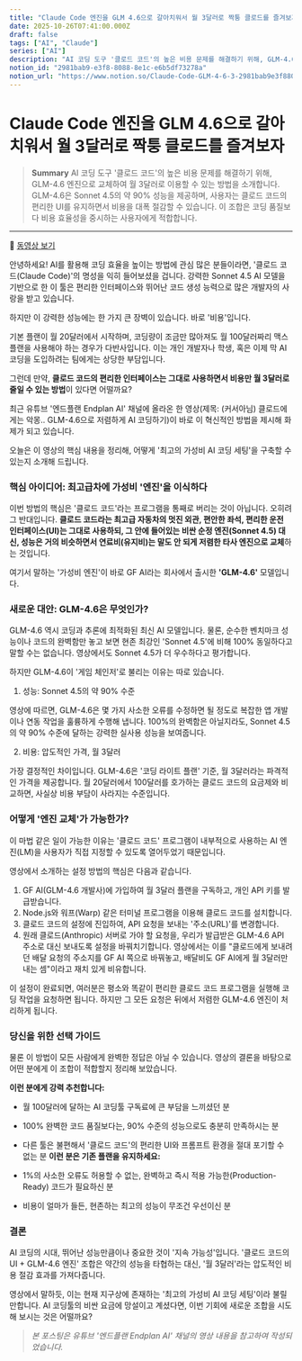 ```yaml
---
title: "Claude Code 엔진을 GLM 4.6으로 갈아치워서 월 3달러로 짝퉁 클로드를 즐겨보자"
date: 2025-10-26T07:41:00.000Z
draft: false
tags: ["AI", "Claude"]
series: ["AI"]
description: "AI 코딩 도구 '클로드 코드'의 높은 비용 문제를 해결하기 위해, GLM-4.6 엔진으로 교체하여 월 3달러로 이용할 수 있는 방법을 소개합니다. GLM-4.6은 Sonnet 4.5의 약 90% 성능을 제공하며, 사용자는 클로드 코드의 편리한 UI를 유지하면서 비용을 대폭 절감할 수 있습니다. 이 조합은 코딩 품질보다 비용 효율성을 중시하는 사용자에게 적합합니다."
notion_id: "2981bab9-e3f8-8088-8e1c-e6b5df73278a"
notion_url: "https://www.notion.so/Claude-Code-GLM-4-6-3-2981bab9e3f880888e1ce6b5df73278a"
---
```


# Claude Code 엔진을 GLM 4.6으로 갈아치워서 월 3달러로 짝퉁 클로드를 즐겨보자

> **Summary**
> AI 코딩 도구 '클로드 코드'의 높은 비용 문제를 해결하기 위해, GLM-4.6 엔진으로 교체하여 월 3달러로 이용할 수 있는 방법을 소개합니다. GLM-4.6은 Sonnet 4.5의 약 90% 성능을 제공하며, 사용자는 클로드 코드의 편리한 UI를 유지하면서 비용을 대폭 절감할 수 있습니다. 이 조합은 코딩 품질보다 비용 효율성을 중시하는 사용자에게 적합합니다.

---




🎥 [동영상 보기](http://www.youtube.com/watch?v=-xh3QfiXBfE)

안녕하세요! AI를 활용해 코딩 효율을 높이는 방법에 관심 많은 분들이라면, '클로드 코드(Claude Code)'의 명성을 익히 들어보셨을 겁니다. 강력한 Sonnet 4.5 AI 모델을 기반으로 한 이 툴은 편리한 인터페이스와 뛰어난 코드 생성 능력으로 많은 개발자의 사랑을 받고 있습니다.

하지만 이 강력한 성능에는 한 가지 큰 장벽이 있습니다. 바로 '비용'입니다.

기본 플랜이 월 20달러에서 시작하며, 코딩량이 조금만 많아져도 월 100달러짜리 맥스 플랜을 사용해야 하는 경우가 다반사입니다. 이는 개인 개발자나 학생, 혹은 이제 막 AI 코딩을 도입하려는 팀에게는 상당한 부담입니다.

그런데 만약, **클로드 코드의 편리한 인터페이스는 그대로 사용하면서 비용만 월 3달러로 줄일 수 있는 방법**이 있다면 어떨까요?

최근 유튜브 '엔드플랜 Endplan AI' 채널에 올라온 한 영상(제목: (커서아님) 클로드에게는 악몽.. GLM-4.6으로 저렴하게 AI 코딩하기)이 바로 이 혁신적인 방법을 제시해 화제가 되고 있습니다.

오늘은 이 영상의 핵심 내용을 정리해, 어떻게 '최고의 가성비 AI 코딩 세팅'을 구축할 수 있는지 소개해 드립니다.

### 핵심 아이디어: 최고급차에 가성비 '엔진'을 이식하다

이번 방법의 핵심은 '클로드 코드'라는 프로그램을 통째로 버리는 것이 아닙니다. 오히려 그 반대입니다. **클로드 코드라는 최고급 자동차의 멋진 외관, 편안한 좌석, 편리한 운전 인터페이스(UI)는 그대로 사용하되, 그 안에 들어있는 비싼 순정 엔진(Sonnet 4.5) 대신, 성능은 거의 비슷하면서 연료비(유지비)는 말도 안 되게 저렴한 타사 엔진으로 교체**하는 것입니다.

여기서 말하는 '가성비 엔진'이 바로 GF AI라는 회사에서 출시한 **'GLM-4.6'** 모델입니다.

### 새로운 대안: GLM-4.6은 무엇인가?

GLM-4.6 역시 코딩과 추론에 최적화된 최신 AI 모델입니다. 물론, 순수한 벤치마크 성능이나 코드의 완벽함만 놓고 보면 현존 최강인 'Sonnet 4.5'에 비해 100% 동일하다고 말할 수는 없습니다. 영상에서도 Sonnet 4.5가 더 우수하다고 평가합니다.

하지만 GLM-4.6이 '게임 체인저'로 불리는 이유는 따로 있습니다.

1. 성능: Sonnet 4.5의 약 90% 수준

영상에 따르면, GLM-4.6은 몇 가지 사소한 오류를 수정하면 될 정도로 복잡한 앱 개발이나 연동 작업을 훌륭하게 수행해 냅니다. 100%의 완벽함은 아닐지라도, Sonnet 4.5의 약 90% 수준에 달하는 강력한 실사용 성능을 보여줍니다.

2. 비용: 압도적인 가격, 월 3달러

가장 결정적인 차이입니다. GLM-4.6은 '코딩 라이트 플랜' 기준, 월 3달러라는 파격적인 가격을 제공합니다. 월 20달러에서 100달러를 호가하는 클로드 코드의 요금제와 비교하면, 사실상 비용 부담이 사라지는 수준입니다.

### 어떻게 '엔진 교체'가 가능한가?

이 마법 같은 일이 가능한 이유는 '클로드 코드' 프로그램이 내부적으로 사용하는 AI 엔진(LM)을 사용자가 직접 지정할 수 있도록 열어두었기 때문입니다.

영상에서 소개하는 설정 방법의 핵심은 다음과 같습니다.

1. GF AI(GLM-4.6 개발사)에 가입하여 월 3달러 플랜을 구독하고, 개인 API 키를 발급받습니다.
1. Node.js와 워프(Warp) 같은 터미널 프로그램을 이용해 클로드 코드를 설치합니다.
1. 클로드 코드의 설정에 진입하여, API 요청을 보내는 '주소(URL)'를 변경합니다.
1. 원래 클로드(Anthropic) 서버로 가야 할 요청을, 우리가 발급받은 GLM-4.6 API 주소로 대신 보내도록 설정을 바꿔치기합니다.
영상에서는 이를 "클로드에게 보내려던 배달 요청의 주소지를 GF AI 쪽으로 바꿔놓고, 배달비도 GF AI에게 월 3달러만 내는 셈"이라고 재치 있게 비유합니다.

이 설정이 완료되면, 여러분은 평소와 똑같이 편리한 클로드 코드 프로그램을 실행해 코딩 작업을 요청하면 됩니다. 하지만 그 모든 요청은 뒤에서 저렴한 GLM-4.6 엔진이 처리하게 됩니다.

### 당신을 위한 선택 가이드

물론 이 방법이 모든 사람에게 완벽한 정답은 아닐 수 있습니다. 영상의 결론을 바탕으로 어떤 분에게 이 조합이 적합할지 정리해 보았습니다.

**이런 분에게 강력 추천합니다:**

- 월 100달러에 달하는 AI 코딩툴 구독료에 큰 부담을 느끼셨던 분
- 100% 완벽한 코드 품질보다는, 90% 수준의 성능으로도 충분히 만족하시는 분
- 다른 툴은 불편해서 '클로드 코드'의 편리한 UI와 프롬프트 환경을 절대 포기할 수 없는 분
**이런 분은 기존 플랜을 유지하세요:**

- 1%의 사소한 오류도 허용할 수 없는, 완벽하고 즉시 적용 가능한(Production-Ready) 코드가 필요하신 분
- 비용이 얼마가 들든, 현존하는 최고의 성능이 무조건 우선이신 분
### 결론

AI 코딩의 시대, 뛰어난 성능만큼이나 중요한 것이 '지속 가능성'입니다. '클로드 코드의 UI + GLM-4.6 엔진' 조합은 약간의 성능을 타협하는 대신, '월 3달러'라는 압도적인 비용 절감 효과를 가져다줍니다.

영상에서 말하듯, 이는 현재 지구상에 존재하는 '최고의 가성비 AI 코딩 세팅'이라 불릴 만합니다. AI 코딩툴의 비싼 요금에 망설이고 계셨다면, 이번 기회에 새로운 조합을 시도해 보시는 것은 어떨까요?

> *본 포스팅은 유튜브 '엔드플랜 Endplan AI' 채널의 영상 내용을 참고하여 작성되었습니다.*

